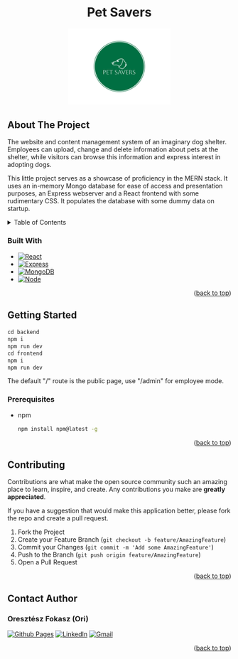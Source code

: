 <h1 align="center">Pet Savers</h1>

  <p align="center">
  <a href="https://github.com/ori-123/petsaversmern">
    <img src="pet-savers-high-resolution-logo.png" alt="Logo" width="230">
  </a>
  </p>

<h2 id="about-the-project">About The Project</h2>

The website and content management system of an imaginary dog shelter. Employees can upload, change and delete information about
pets at the shelter, while visitors can browse this information and express interest in adopting dogs.

This little project serves as a showcase of proficiency in the MERN stack. It uses an in-memory Mongo database for ease of access and
presentation purposes, an Express webserver and a React frontend with some rudimentary CSS. It populates the database with some dummy data
on startup.

<details>
  <summary>Table of Contents</summary>
  <ol>
    <li>
      <a href="#about-the-project">About The Project</a>
      <ul>
        <li><a href="#built-with">Built With</a></li>
      </ul>
    </li>
     <li>
       <a href="#getting-started">Getting Started</a>
      <ul>
      <li><a href="#prerequisites">Prerequisites</a></li>
     </li>
    <li><a href="#contributing">Contributing</a></li>
    <li><a href="#contact-author">Contact Author</a></li>
  </ol>
</details>

<h3 id="built-with">Built With</h3>

* [![React][React.js]][React-url]
* [![Express][Express.js]][Express-url]
* [![MongoDB][MongoDB]][Mongo-url]
* [![Node][Node.js]][Node-url]

<p align="right">(<a href="#about-the-project">back to top</a>)</p>

<h2 id="getting-started">Getting Started</h2>

```
cd backend
npm i
npm run dev
cd frontend
npm i
npm run dev
```

The default "/" route is the public page, use "/admin" for employee mode.

<h3 id="prerequisites">Prerequisites</h3>

* npm
  ```sh
  npm install npm@latest -g
  ```

<p align="right">(<a href="#about-the-project">back to top</a>)</p>

<h2 id="contributing">Contributing</h2>

Contributions are what make the open source community such an amazing place to learn, inspire, and create. Any
contributions you make are **greatly appreciated**.

If you have a suggestion that would make this application better, please fork the repo and create a pull request.

1. Fork the Project
2. Create your Feature Branch (```git checkout -b feature/AmazingFeature```)
3. Commit your Changes (`git commit -m 'Add some AmazingFeature'`)
4. Push to the Branch (`git push origin feature/AmazingFeature`)
5. Open a Pull Request

<p align="right">(<a href="#about-the-project">back to top</a>)</p>

<h2 id="contact-author">Contact Author</h2>

### Oresztész Fokasz (Ori)

[![Github Pages]](https://github.com/ori-123/) 
[![LinkedIn]](https://www.linkedin.com/in/ori-fokas/) 
[![Gmail]](mailto:fokaszo@gmail.com)

<p align="right">(<a href="#about-the-project">back to top</a>)</p>

<!-- MARKDOWN LINKS & IMAGES -->

[React.js]: https://img.shields.io/badge/React-20232A?style=for-the-badge&logo=react&logoColor=61DAFB
[React-url]: https://reactjs.org/
[Express.js]: https://img.shields.io/badge/Express.js-404D59?style=for-the-badge
[Express-url]: https://expressjs.com/
[MongoDB]: https://img.shields.io/badge/MongoDB-4EA94B?style=for-the-badge&logo=mongodb&logoColor=white
[Mongo-url]: https://www.mongodb.com/
[Node-url]: https://nodejs.org/en
[Node.js]: https://img.shields.io/badge/Node.js-43853D?style=for-the-badge&logo=node.js&logoColor=white

[Github Pages]: https://img.shields.io/badge/github-121013?style=for-the-badge&logo=github&logoColor=white
[LinkedIn]: https://img.shields.io/badge/LinkedIn-0077B5?style=for-the-badge&logo=linkedin&logoColor=white
[Gmail]: https://img.shields.io/badge/Gmail-D14836?style=for-the-badge&logo=gmail&logoColor=white
